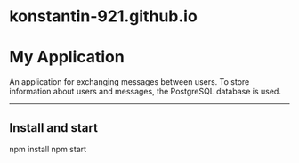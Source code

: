 # konstantin-921.github.io

My Application
================
An application for exchanging messages between users. To store information about users and messages, the PostgreSQL database is used.
***
Install and start
----------
npm install
npm start
